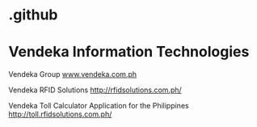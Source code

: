# .github

# Vendeka Information Technologies
Vendeka Group 
www.vendeka.com.ph

Vendeka RFID Solutions
http://rfidsolutions.com.ph/

Vendeka Toll Calculator Application for the Philippines
http://toll.rfidsolutions.com.ph/


